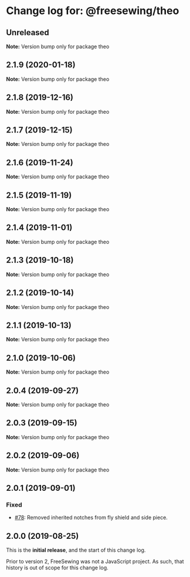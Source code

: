 # Change log for: @freesewing/theo


## Unreleased

**Note:** Version bump only for package theo


## 2.1.9 (2020-01-18)

**Note:** Version bump only for package theo


## 2.1.8 (2019-12-16)

**Note:** Version bump only for package theo


## 2.1.7 (2019-12-15)

**Note:** Version bump only for package theo


## 2.1.6 (2019-11-24)

**Note:** Version bump only for package theo


## 2.1.5 (2019-11-19)

**Note:** Version bump only for package theo


## 2.1.4 (2019-11-01)

**Note:** Version bump only for package theo


## 2.1.3 (2019-10-18)

**Note:** Version bump only for package theo


## 2.1.2 (2019-10-14)

**Note:** Version bump only for package theo


## 2.1.1 (2019-10-13)

**Note:** Version bump only for package theo


## 2.1.0 (2019-10-06)

**Note:** Version bump only for package theo


## 2.0.4 (2019-09-27)

**Note:** Version bump only for package theo


## 2.0.3 (2019-09-15)

**Note:** Version bump only for package theo


## 2.0.2 (2019-09-06)

**Note:** Version bump only for package theo


## 2.0.1 (2019-09-01)

### Fixed

 - [#78](https://github.com/freesewing/freesewing/issues/78): Removed inherited notches from fly shield and side piece.


## 2.0.0 (2019-08-25)

This is the **initial release**, and the start of this change log.

Prior to version 2, FreeSewing was not a JavaScript project.
As such, that history is out of scope for this change log.
